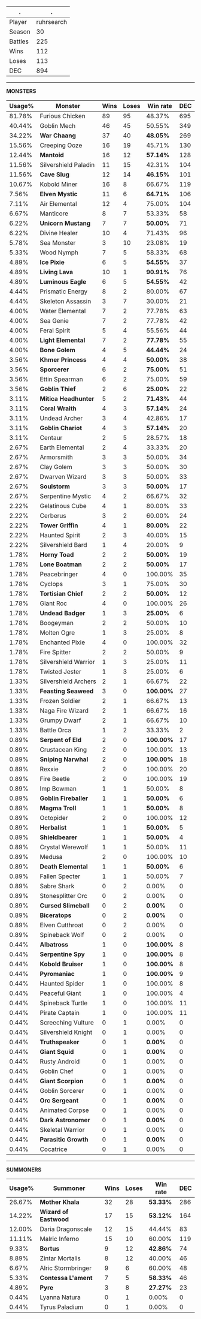 .|.
|-|-
Player|ruhrsearch
Season|30
Battles|225
Wins|112
Loses|113
DEC|894

---
**MONSTERS**

Usage%|Monster|Wins|Loses|Win rate|DEC|
-|-|-|-|-|-|
81.78%|Furious Chicken|89|95|48.37%|695|
40.44%|Goblin Mech|46|45|50.55%|349|
34.22%|**War Chaang**|37|40|**48.05%**|269|
15.56%|Creeping Ooze|16|19|45.71%|130|
12.44%|**Mantoid**|16|12|**57.14%**|128|
11.56%|Silvershield Paladin|11|15|42.31%|104|
11.56%|**Cave Slug**|12|14|**46.15%**|101|
10.67%|Kobold Miner|16|8|66.67%|119|
7.56%|**Elven Mystic**|11|6|**64.71%**|106|
7.11%|Air Elemental|12|4|75.00%|104|
6.67%|Manticore|8|7|53.33%|58|
6.22%|**Unicorn Mustang**|7|7|**50.00%**|71|
6.22%|Divine Healer|10|4|71.43%|96|
5.78%|Sea Monster|3|10|23.08%|19|
5.33%|Wood Nymph|7|5|58.33%|68|
4.89%|**Ice Pixie**|6|5|**54.55%**|37|
4.89%|**Living Lava**|10|1|**90.91%**|76|
4.89%|**Luminous Eagle**|6|5|**54.55%**|42|
4.44%|Prismatic Energy|8|2|80.00%|67|
4.44%|Skeleton Assassin|3|7|30.00%|21|
4.00%|Water Elemental|7|2|77.78%|63|
4.00%|Sea Genie|7|2|77.78%|42|
4.00%|Feral Spirit|5|4|55.56%|44|
4.00%|**Light Elemental**|7|2|**77.78%**|55|
4.00%|**Bone Golem**|4|5|**44.44%**|24|
3.56%|**Khmer Princess**|4|4|**50.00%**|38|
3.56%|**Sporcerer**|6|2|**75.00%**|51|
3.56%|Ettin Spearman|6|2|75.00%|59|
3.56%|**Goblin Thief**|2|6|**25.00%**|22|
3.11%|**Mitica Headhunter**|5|2|**71.43%**|44|
3.11%|**Coral Wraith**|4|3|**57.14%**|24|
3.11%|Undead Archer|3|4|42.86%|17|
3.11%|**Goblin Chariot**|4|3|**57.14%**|20|
3.11%|Centaur|2|5|28.57%|18|
2.67%|Earth Elemental|2|4|33.33%|20|
2.67%|Armorsmith|3|3|50.00%|34|
2.67%|Clay Golem|3|3|50.00%|30|
2.67%|Dwarven Wizard|3|3|50.00%|33|
2.67%|**Soulstorm**|3|3|**50.00%**|17|
2.67%|Serpentine Mystic|4|2|66.67%|32|
2.22%|Gelatinous Cube|4|1|80.00%|33|
2.22%|Cerberus|3|2|60.00%|24|
2.22%|**Tower Griffin**|4|1|**80.00%**|22|
2.22%|Haunted Spirit|2|3|40.00%|15|
2.22%|Silvershield Bard|1|4|20.00%|9|
1.78%|**Horny Toad**|2|2|**50.00%**|19|
1.78%|**Lone Boatman**|2|2|**50.00%**|17|
1.78%|Peacebringer|4|0|100.00%|35|
1.78%|Cyclops|3|1|75.00%|30|
1.78%|**Tortisian Chief**|2|2|**50.00%**|12|
1.78%|Giant Roc|4|0|100.00%|26|
1.78%|**Undead Badger**|1|3|**25.00%**|6|
1.78%|Boogeyman|2|2|50.00%|10|
1.78%|Molten Ogre|1|3|25.00%|8|
1.78%|Enchanted Pixie|4|0|100.00%|32|
1.78%|Fire Spitter|2|2|50.00%|9|
1.78%|Silvershield Warrior|1|3|25.00%|11|
1.78%|Twisted Jester|1|3|25.00%|6|
1.33%|Silvershield Archers|2|1|66.67%|22|
1.33%|**Feasting Seaweed**|3|0|**100.00%**|27|
1.33%|Frozen Soldier|2|1|66.67%|13|
1.33%|Naga Fire Wizard|2|1|66.67%|16|
1.33%|Grumpy Dwarf|2|1|66.67%|10|
1.33%|Battle Orca|1|2|33.33%|2|
0.89%|**Serpent of Eld**|2|0|**100.00%**|17|
0.89%|Crustacean King|2|0|100.00%|13|
0.89%|**Sniping Narwhal**|2|0|**100.00%**|18|
0.89%|Rexxie|2|0|100.00%|20|
0.89%|Fire Beetle|2|0|100.00%|19|
0.89%|Imp Bowman|1|1|50.00%|8|
0.89%|**Goblin Fireballer**|1|1|**50.00%**|6|
0.89%|**Magma Troll**|1|1|**50.00%**|8|
0.89%|Octopider|2|0|100.00%|12|
0.89%|**Herbalist**|1|1|**50.00%**|5|
0.89%|**Shieldbearer**|1|1|**50.00%**|4|
0.89%|Crystal Werewolf|1|1|50.00%|11|
0.89%|Medusa|2|0|100.00%|10|
0.89%|**Death Elemental**|1|1|**50.00%**|6|
0.89%|Fallen Specter|1|1|50.00%|7|
0.89%|Sabre Shark|0|2|0.00%|0|
0.89%|Stonesplitter Orc|0|2|0.00%|0|
0.89%|**Cursed Slimeball**|0|2|**0.00%**|0|
0.89%|**Biceratops**|0|2|**0.00%**|0|
0.89%|Elven Cutthroat|0|2|0.00%|0|
0.89%|Spineback Wolf|0|2|0.00%|0|
0.44%|**Albatross**|1|0|**100.00%**|8|
0.44%|**Serpentine Spy**|1|0|**100.00%**|8|
0.44%|**Kobold Bruiser**|1|0|**100.00%**|8|
0.44%|**Pyromaniac**|1|0|**100.00%**|9|
0.44%|Haunted Spider|1|0|100.00%|8|
0.44%|Peaceful Giant|1|0|100.00%|4|
0.44%|Spineback Turtle|1|0|100.00%|11|
0.44%|Pirate Captain|1|0|100.00%|11|
0.44%|Screeching Vulture|0|1|0.00%|0|
0.44%|Silvershield Knight|0|1|0.00%|0|
0.44%|**Truthspeaker**|0|1|**0.00%**|0|
0.44%|**Giant Squid**|0|1|**0.00%**|0|
0.44%|Rusty Android|0|1|0.00%|0|
0.44%|Goblin Chef|0|1|0.00%|0|
0.44%|**Giant Scorpion**|0|1|**0.00%**|0|
0.44%|Goblin Sorcerer|0|1|0.00%|0|
0.44%|**Orc Sergeant**|0|1|**0.00%**|0|
0.44%|Animated Corpse|0|1|0.00%|0|
0.44%|**Dark Astronomer**|0|1|**0.00%**|0|
0.44%|Skeletal Warrior|0|1|0.00%|0|
0.44%|**Parasitic Growth**|0|1|**0.00%**|0|
0.44%|Cocatrice|0|1|0.00%|0|

---
**SUMMONERS**

Usage%|Summoner|Wins|Loses|Win rate|DEC|
-|-|-|-|-|-|
26.67%|**Mother Khala**|32|28|**53.33%**|286|
14.22%|**Wizard of Eastwood**|17|15|**53.12%**|164|
12.00%|Daria Dragonscale|12|15|44.44%|83|
11.11%|Malric Inferno|15|10|60.00%|119|
9.33%|**Bortus**|9|12|**42.86%**|74|
8.89%|Zintar Mortalis|8|12|40.00%|46|
6.67%|Alric Stormbringer|9|6|60.00%|48|
5.33%|**Contessa L'ament**|7|5|**58.33%**|46|
4.89%|**Pyre**|3|8|**27.27%**|23|
0.44%|Lyanna Natura|0|1|0.00%|0|
0.44%|Tyrus Paladium|0|1|0.00%|0|
